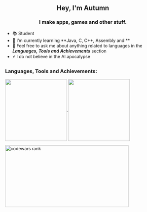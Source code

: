 <h2 align="center">Hey, I'm Autumn</h2>
<h3 align="center">I make apps, games and other stuff.</h3>  

- 📚 Student
- 🌱 I’m currently learning **Java, C, C++, Assembly and **
- 💬 Feel free to ask me about anything related to languages in the ***Languages, Tools and Achievements*** section
- ⚡ I do not believe in the AI apocalypse

<h3 align="left">Languages, Tools and Achievements:</h3>

<a href="https://github.com/autumn-miller">
  <img height=200 align="center" src="https://github-readme-stats.vercel.app/api/top-langs/?username=autumn-miller&show_icons=true&theme=tokyonight" />
</a>
<a href="https://github.com/autumn-miller">
  <img height=200 align="center" src="https://github-readme-stats.vercel.app/api?username=autumn-miller&show_icons=true&theme=tokyonight" />
</a>

<p align="left"> <a href="https://www.codewars.com/users/autumn-miller" target="_blank" rel="noreferrer"/> <img src="https://www.codewars.com/users/autumn-miller/badges/large?logo=false" alt="codewars rank" width="400" height="200"/> </p>
